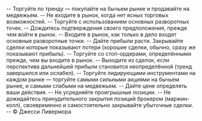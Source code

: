 -- Торгуйте по тренду — покупайте на бычьем рынке и продавайте на медвежьем.
-- Не входите в рынок, когда нет ясных торговых возможностей.
-- Торгуйте с использованием основных разворотных точек.
-- Дождитесь подтверждения своего предположения, прежде чем войти в рынок.
-- Входите в рынок, как только в дело входят основные разворотные точки.
-- Дайте прибыли расти. Закрывайте сделки которые показывают потери (хорошие сделки, обычно, сразу же показывают прибыль).
-- Торгуйте со стоп-ордерами, определёнными прежде, чем вы входите в рынок.
-- Выходите из сделок, если перспектива дальнейшей прибыли становится неопределённой (тренд завершился или ослабел).
-- Торгуйте лидирующими инструментами на каждом рынке — торгуйте самыми сильными акциями на бычьем рынке, и самыми слабыми на медвежьем.
-- Дайте цене определять ваши действия.
-- Не усредняйте проигрышные позиции.
-- Не дожидайтесь принудительного закрытия позиций брокером (маржин-колл), своевременно и самостоятельно закрывайте убыточные сделки.
-- © Джесси Ливермора
